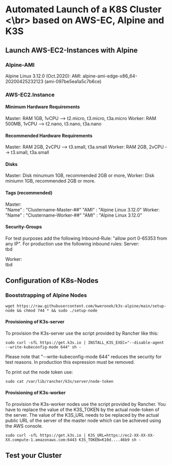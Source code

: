 # Automated Launch of a K8S Cluster <\br> based on AWS-EC, Alpine and K3S

## Launch AWS-EC2-Instances with Alpine
### Alpine-AMI
Alpine Linux 3.12.0 (Oct.2020):
AMI: alpine-ami-edge-x86_64-20200425232123 (ami-097be5ea1a5c7b6ce)

### AWS-EC2.Instance
#### Minimum Hardware Requirements
Master: RAM   1GB, 1vCPU --> t2.micro, t3.micro, t3a.micro
Worker: RAM 500MB, 1vCPU --> t2.nano,  t3.nano,  t3a.nano

#### Recommended Hardware Requirements
Master: RAM   2GB, 2vCPU --> t3.small, t3a.small
Worker: RAM   2GB, 2vCPU --> t3.small, t3a.small

#### Disks
Master: Disk minumum 1GB, recommended 2GB or more, 
Worker: Disk miniumn 1GB, recommended 2GB or more.

#### Tags (recommended)
Master:  
"Name" : "Clustername-Master-##"
"AMI"  : "Alpine Linux 3.12.0"
Worker:  
"Name" : "Clustername-Worker-##"
"AMI"  : "Alpine Linux 3.12.0"

#### Security-Groups
For test purposes add the following Inbound-Rule:
"allow port 0-65353 from any IP".
For production use the following inbound rules:
Server:  
tbd  

Worker:  
tbd  

## Configuration of K8s-Nodes  
### Booststrapping of Alpine Nodes
```
wget https://raw.githubusercontent.com/kweronek/k3s-alpine/main/setup-node && chmod 744 * && sudo ./setup-node
```
#### Provisioning of K3s-server
To provision the K3s-server use the script provided by Rancher like this:
```
sudo curl -sfL https://get.k3s.io | INSTALL_K3S_EXEC="--disable-agent --write-kubeconfig-mode 644" sh -  
```
Please note that "--write-kubeconfig-mode 644" reduces the security for test reasons. In production this expression must be removed.

To print out the node token use:
```
sudo cat /var/lib/rancher/k3s/server/node-token
```
#### Provisioning of K3s-worker
To provision the K3s-worker nodes use the script provided by Rancher.
You have to replace the value of the K3S_TOKEN by the actual node-token of the server. The value of the K3S_URL needs to be replaced by the actual public URL of the server of the master node which can be achieved using the AWS console.
```
sudo curl -sfL https://get.k3s.io | K3S_URL=https://ec2-XX-XX-XX-XX.compute-1.amazonaws.com:6443 K3S_TOKEN=K10d....46b9 sh -
```

## Test your Cluster
